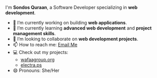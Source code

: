 
I'm **Sondos Quraan**, a Software Developer specializing in **web development**.

- 🔭 I’m currently working on building **web applications**.
- 🌱 I’m currently learning **advanced web development** and **project management skills**.
- 👯 I’m looking to collaborate on **web development projects**.
- 📫 How to reach me: [Email Me](mailto:qraansondos@gmail.com)
- 💻 Check out my projects:
  - [wafaagroup.org](https://wafaagroup.org/)
  - [electra.ps](https://electra.ps/)
- 😄 Pronouns: She/Her
